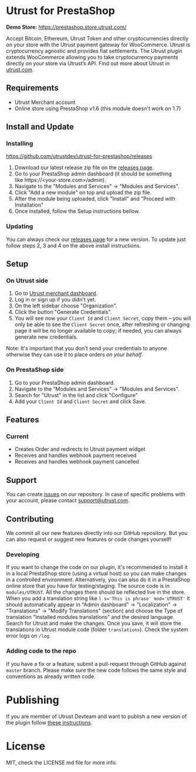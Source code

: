 # Utrust for PrestaShop

**Demo Store:** https://prestashop.store.utrust.com/

Accept Bitcoin, Ethereum, Utrust Token and other cryptocurrencies directly on your store with the Utrust payment gateway for WooCommerce.
Utrust is cryptocurrency agnostic and provides fiat settlements.
The Utrust plugin extends WooCommerce allowing you to take cryptocurrency payments directly on your store via Utrust’s API.
Find out more about Utrust in [utrust.com](https://utrust.com).

## Requirements

- Utrust Merchant account
- Online store using PrestaShop v1.6 (this module doesn't work on 1.7)

## Install and Update

### Installing

https://github.com/utrustdev/utrust-for-prestashop/releases

1. Download our latest release zip file on the [releases page](https://github.com/utrustdev/utrust-for-prestashop/releases).
2. Go to your PrestaShop admin dashboard (it should be something like https://<your-store.com>/admin).
3. Navigate to the "Modules and Services" -> "Modules and Services".
4. Click "Add a new module" on top and upload the zip file.
5. After the module being uploaded, click "Install" and "Proceed with Installation"
6. Once installed, follow the Setup instructions bellow.

### Updating

You can always check our [releases page](https://github.com/utrustdev/utrust-for-prestashop/releases) for a new version. To update just follow steps 2, 3 and 4 on the above install instructions.

## Setup

### On Utrust side

1. Go to [Utrust merchant dashboard](https://merchants.utrust.com).
2. Log in or sign up if you didn't yet.
3. On the left sidebar choose "Organization".
4. Click the button "Generate Credentials".
5. You will see now your `Client Id` and `Client Secret`, copy them – you will only be able to see the `Client Secret` once, after refreshing or changing page it will be no longer available to copy; if needed, you can always generate new credentials.

Note: It's important that you don't send your credentials to anyone otherwise they can use it to place orders _on your behalf_.

### On PrestaShop side

1. Go to your PrestaShop admin dashboard.
2. Navigate to the "Modules and Services" -> "Modules and Services".
3. Search for "Utrust" in the list and click "Configure"
4. Add your `Client Id` and `Client Secret` and click Save.

## Features

### Current

- Creates Order and redirects to Utrust payment widget
- Receives and handles webhook payment received
- Receives and handles webhook payment cancelled

## Support

You can create [issues](https://github.com/utrustdev/utrust-for-prestashop/issues) on our repository. In case of specific problems with your account, please contact support@utrust.com.

## Contributing

We commit all our new features directly into our GitHub repository. But you can also request or suggest new features or code changes yourself!

### Developing

If you want to change the code on our plugin, it's recommended to install it in a local PrestaShop store (using a virtual host) so you can make changes in a controlled environment. Alternatively, you can also do it in a PrestaShop online store that you have for testing/staging.
The source code is in `modules/UTRUST`. All the changes there should be reflected live in the store.
When you add a translation string like `l s='This is phrase' mod='UTRUST'` it should automatically appear in "Admin dashboard" -> "Localization" -> "Translations" -> "Modify Translations" (section) and choose the Type of translation "Installed modules translations" and the desired language. Search for Utrust and make the changes. Once you save, it will store the translations in Utrust module code (folder `translations`).
Check the system error logs on `/log`.

### Adding code to the repo

If you have a fix or a feature, submit a pull-request through GitHub against `master` branch. Please make sure the new code follows the same style and conventions as already written code.

# Publishing

If you are member of Utrust Devteam and want to publish a new version of the plugin follow [these instructions](https://github.com/utrustdev/utrust-for-prestashop/wiki/Publishing).

# License

MIT, check the LICENSE.md file for more info.
